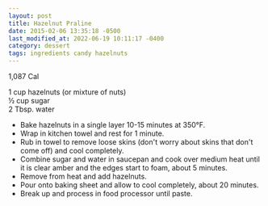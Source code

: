 ```yaml
---
layout: post
title: Hazelnut Praline
date: 2015-02-06 13:35:18 -0500
last_modified_at: 2022-06-19 10:11:17 -0400
category: dessert
tags: ingredients candy hazelnuts
---
```

1,087 Cal
  
1 cup hazelnuts (or mixture of nuts)  
½ cup sugar  
2 Tbsp. water  

 * Bake hazelnuts in a single layer 10-15 minutes at 350°F.
 * Wrap in kitchen towel and rest for 1 minute.
 * Rub in towel to remove loose skins (don't worry about skins that don't come off) and cool completely.
 * Combine sugar and water in saucepan and cook over medium heat until it is clear amber and the edges start to foam, about 5 minutes.
 * Remove from heat and add hazelnuts.
 * Pour onto baking sheet and allow to cool completely, about 20 minutes.
 * Break up and process in food processor until paste.
